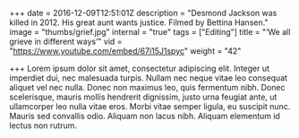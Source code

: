 +++
date = 2016-12-09T12:51:01Z
description = "Desmond Jackson was killed in 2012. His great aunt wants justice. Filmed by Bettina Hansen."
image = "thumbs/grief.jpg"
internal = "true"
tags = ["Editing"]
title = "‘We all grieve in different ways’"
vid = "https://www.youtube.com/embed/67i15J1spyc"
weight = "42"

+++
Lorem ipsum dolor sit amet, consectetur adipiscing elit. Integer ut imperdiet dui, nec malesuada turpis. Nullam nec neque vitae leo consequat aliquet vel nec nulla. Donec non maximus leo, quis fermentum nibh. Donec scelerisque, mauris mollis hendrerit dignissim, justo urna feugiat ante, ut ullamcorper leo nulla vitae eros. Morbi vitae semper ligula, eu suscipit nunc. Mauris sed convallis odio. Aliquam non lacus nibh. Aliquam elementum id lectus non rutrum.